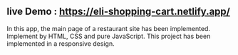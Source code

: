 ﻿## live Demo : https://eli-shopping-cart.netlify.app/
 In this app, the main page of a restaurant site has been implemented. Implement by HTML, CSS and pure JavaScript. This project has been   implemented in a responsive design. 
